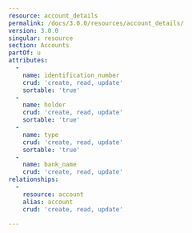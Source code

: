 ```yaml
---
resource: account_details
permalink: /docs/3.0.0/resources/account_details/
version: 3.0.0
singular: resource
section: Accounts
partOf: u
attributes:
  -
    name: identification_number
    crud: 'create, read, update'
    sortable: 'true'
  -
    name: holder
    crud: 'create, read, update'
    sortable: 'true'
  -
    name: type
    crud: 'create, read, update'
    sortable: 'true'
  -
    name: bank_name
    crud: 'create, read, update'
relationships:
  -
    resource: account
    alias: account
    crud: 'create, read, update'

---
```

